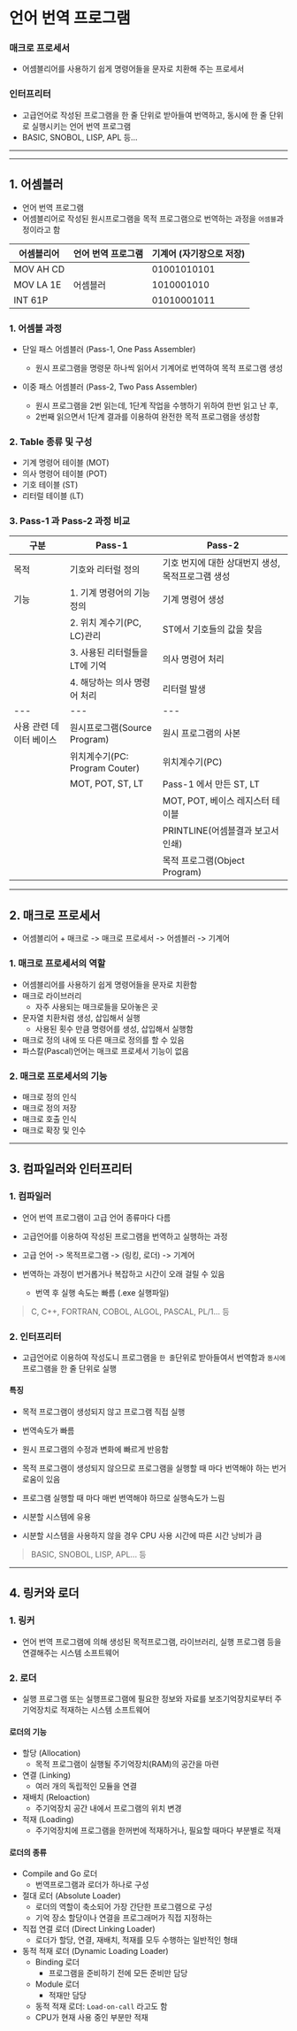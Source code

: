 # 언어 번역 프로그램

### 매크로 프로세서

- 어셈블리어를 사용하기 쉽게 명령어들을 문자로 치환해 주는 프로세서

### 인터프리터

- 고급언어로 작성된 프로그램을 한 줄 단위로 받아들여 번역하고, 동시에 한 줄 단위로 실행시키는 언어 번역 프로그램
- BASIC, SNOBOL, LISP, APL 등...

---

---

## 1. 어셈블러

- 언어 번역 프로그램
- 어셈블리어로 작성된 원시프로그램을 목적 프로그램으로 번역하는 과정을 `어셈블`과정이라고 함

| 어셈블리어 | 언어 번역 프로그램 | 기계어 (자기장으로 저장) |
| ---------- | ------------------ | ------------------------ |
| MOV AH CD  |                    | 01001010101              |
| MOV LA 1E  | 어셈블러           | 1010001010               |
| INT 61P    |                    | 01010001011              |

### 1. 어셈블 과정

- 단일 패스 어셈블러 (Pass-1, One Pass Assembler)

  - 원시 프로그램을 명령문 하나씩 읽어서 기계어로 번역하여 목적 프로그램 생성

- 이중 패스 어셈블러 (Pass-2, Two Pass Assembler)
  - 원시 프로그램을 2번 읽는데, 1단계 작업을 수행하기 위하여 한번 읽고 난 후,
  - 2번째 읽으면서 1단계 결과를 이용하여 완전한 목적 프로그램을 생성함

### 2. Table 종류 및 구성

- 기계 명령어 테이블 (MOT)
- 의사 명령어 테이블 (POT)
- 기호 테이블 (ST)
- 리터럴 테이블 (LT)

### 3. Pass-1 과 Pass-2 과정 비교

| 구분                    | Pass-1                         | Pass-2                                            |
| ----------------------- | ------------------------------ | ------------------------------------------------- |
| 목적                    | 기호와 리터럴 정의             | 기호 번지에 대한 상대번지 생성, 목적프로그램 생성 |
| 기능                    | 1. 기계 명령어의 기능 정의     | 기계 명령어 생성                                  |
|                         | 2. 위치 계수기(PC, LC)관리     | ST에서 기호들의 값을 찾음                         |
|                         | 3. 사용된 리터럴들을 LT에 기억 | 의사 명령어 처리                                  |
|                         | 4. 해당하는 의사 명령어 처리   | 리터럴 발생                                       |
| ---                     | ---                            | ---                                               |
| 사용 관련 데이터 베이스 | 원시프로그램(Source Program)   | 원시 프로그램의 사본                              |
|                         | 위치계수기(PC: Program Couter) | 위치계수기(PC)                                    |
|                         | MOT, POT, ST, LT               | Pass-1 에서 만든 ST, LT                           |
|                         |                                | MOT, POT, 베이스 레지스터 테이블                  |
|                         |                                | PRINTLINE(어셈블결과 보고서 인쇄)                 |
|                         |                                | 목적 프로그램(Object Program)                     |

---

## 2. 매크로 프로세서

- 어셈블리어 + 매크로 -> 매크로 프로세서 -> 어셈블러 -> 기계어

### 1. 매크로 프로세서의 역할

- 어셈블리어를 사용하기 쉽게 명령어들을 문자로 치환함
- 매크로 라이브러리
  - 자주 사용되는 매크로들을 모아놓은 곳
- 문자열 치환처럼 생성, 삽입해서 실행
  - 사용된 횟수 만큼 명령어를 생성, 삽입해서 실행함
- 매크로 정의 내에 또 다른 매크로 정의를 할 수 있음
- 파스칼(Pascal)언어는 매크로 프로세서 기능이 없음

### 2. 매크로 프로세서의 기능

- 매크로 정의 인식
- 매크로 정의 저장
- 매크로 호출 인식
- 매크로 확장 및 인수

---

## 3. 컴파일러와 인터프리터

### 1. 컴파일러

- 언어 번역 프로그램이 고급 언어 종류마다 다름
- 고급언어를 이용하여 작성된 프로그램을 번역하고 실행하는 과정
- 고급 언어 -> 목적프로그램 -> (링킹, 로더) -> 기계어

- 번역하는 과정이 번거롭거나 복잡하고 시간이 오래 걸릴 수 있음
  - 번역 후 실행 속도는 빠름 (.exe 실행파일)

> C, C++, FORTRAN, COBOL, ALGOL, PASCAL, PL/1... 등

### 2. 인터프리터

- 고급언어로 이용하여 작성도니 프로그램을 `한 줄`단위로 받아들여서 번역함과 `동시에` 프로그램을 한 줄 단위로 실행

#### 특징

- 목적 프로그램이 생성되지 않고 프로그램 직접 실행
- 번역속도가 빠름
- 원시 프로그램의 수정과 변화에 빠르게 반응함
- 목적 프로그램이 생성되지 않으므로 프로그램을 실행할 때 마다 번역해야 하는 번거로움이 있음
- 프로그램 실행할 때 마다 매번 번역해야 하므로 실행속도가 느림

- 시분할 시스템에 유용
- 시분할 시스템을 사용하지 않을 경우 CPU 사용 시간에 따른 시간 낭비가 큼

> BASIC, SNOBOL, LISP, APL... 등

---

## 4. 링커와 로더

### 1. 링커

- 언어 번역 프로그램에 의해 생성된 목적프로그램, 라이브러리, 실행 프로그램 등을 연결해주는 시스템 소프트웨어

### 2. 로더

- 실행 프로그램 또는 실행프로그램에 필요한 정보와 자료를 보조기억장치로부터 주기억장치로 적재하는 시스템 소프트웨어

#### 로더의 기능

- 할당 (Allocation)
  - 목적 프로그램이 실행될 주기억장치(RAM)의 공간을 마련
- 연결 (Linking)
  - 여러 개의 독립적인 모듈을 연결
- 재배치 (Reloaction)
  - 주기억장치 공간 내에서 프로그램의 위치 변경
- 적재 (Loading)
  - 주기억장치에 프로그램을 한꺼번에 적재하거나, 필요할 때마다 부분별로 적재

#### 로더의 종류

- Compile and Go 로더
  - 번역프로그램과 로더가 하나로 구성
- 절대 로더 (Absolute Loader)
  - 로더의 역할이 축소되어 가장 간단한 프로그램으로 구성
  - 기억 장소 할당이나 연결을 프로그래머가 직접 지정하는
- 직접 연결 로더 (Direct Linking Loader)
  - 로더가 할당, 연결, 재배치, 적재를 모두 수행하는 일반적인 형태
- 동적 적재 로더 (Dynamic Loading Loader)
  - Binding 로더
    - 프로그램을 준비하기 전에 모든 준비만 담당
  - Module 로더
    - 적재만 담당
  - 동적 적재 로더: `Load-on-call` 라고도 함
  - CPU가 현재 사용 중인 부분만 적재
